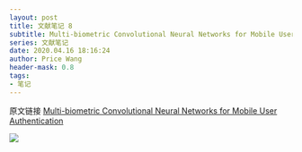 ```yaml
---
layout: post
title: 文献笔记 8
subtitle: Multi-biometric Convolutional Neural Networks for Mobile User Authentication
series: 文献笔记
date: 2020.04.16 18:16:24
author: Price Wang
header-mask: 0.8
tags:
- 笔记
---
```


原文链接 [Multi-biometric Convolutional Neural Networks for Mobile User Authentication](https://ieeexplore.ieee.org/document/8574173)

<img class="post_img" src="{{ site.baseurl }}/img/post/{{ page.series }}/{{ page.title }}.png">
